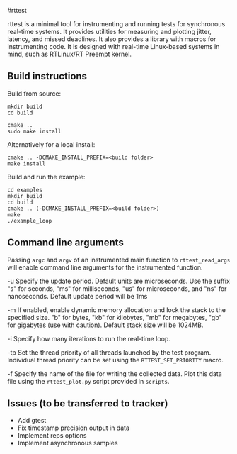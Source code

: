 #rttest

rttest is a minimal tool for instrumenting and running tests for synchronous real-time systems.
It provides utilities for measuring and plotting jitter, latency, and missed deadlines.
It also provides a library with macros for instrumenting code.
It is designed with real-time Linux-based systems in mind, such as RTLinux/RT Preempt kernel.

## Build instructions
Build from source:

```
mkdir build
cd build

cmake ..
sudo make install
```

Alternatively for a local install:

```
cmake .. -DCMAKE_INSTALL_PREFIX=<build folder>
make install
```

Build and run the example:

```
cd examples
mkdir build
cd build
cmake .. (-DCMAKE_INSTALL_PREFIX=<build folder>)
make
./example_loop
```

## Command line arguments

Passing `argc` and `argv` of an instrumented main function to `rttest_read_args` will enable command line arguments for the instrumented function.

-u Specify the update period. Default units are microseconds. Use the suffix "s" for seconds, "ms" for milliseconds, "us" for microseconds, and "ns" for nanoseconds. Default update period will be 1ms

-m If enabled, enable dynamic memory allocation and lock the stack to the specified size. "b" for bytes, "kb" for kilobytes, "mb" for megabytes, "gb" for gigabytes (use with caution). Default stack size will be 1024MB.

-i Specify how many iterations to run the real-time loop.

-tp Set the thread priority of all threads launched by the test program. Individual thread priority can be set using the `RTTEST_SET_PRIORITY` macro.

-f Specify the name of the file for writing the collected data. Plot this data file using the `rttest_plot.py` script provided in `scripts`.

## Issues (to be transferred to tracker)

* Add gtest
* Fix timestamp precision output in data
* Implement reps options
* Implement asynchronous samples
